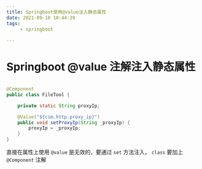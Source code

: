 ```yaml
---
title: Springboot使用@value注入静态属性
date: 2021-09-10 10:44:39
tags: 
     - springboot
     
---
```

# Springboot @value 注解注入静态属性

``` java

@Component
public class FileTool {

    private static String proxyIp;

    @Value("${cim.http.proxy_ip}")
    public void setProxyIp(String _proxyIp) {
        proxyIp = _proxyIp;
    }
}

```

直接在属性上使用 `@value` 是无效的，要通过 `set` 方法注入， `class` 要加上 `@Component` 注解
